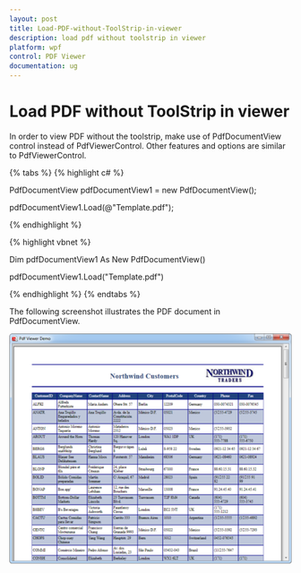 ```yaml
---
layout: post
title: Load-PDF-without-ToolStrip-in-viewer
description: load pdf without toolstrip in viewer
platform: wpf
control: PDF Viewer
documentation: ug
---
```


# Load PDF without ToolStrip in viewer

In order to view PDF without the toolstrip, make use of PdfDocumentView control instead of PdfViewerControl. Other features and options are similar to PdfViewerControl.

{% tabs %}
{% highlight c# %}

PdfDocumentView pdfDocumentView1 = new PdfDocumentView();

pdfDocumentView1.Load(@"Template.pdf");

{% endhighlight %}

{% highlight vbnet %}

Dim pdfDocumentView1 As New PdfDocumentView()

pdfDocumentView1.Load("Template.pdf")

{% endhighlight %}
{% endtabs %}

The following screenshot illustrates the PDF document in PdfDocumentView.

![](Load-PDF-without-ToolStrip-in-viewer_images/Load-PDF-without-ToolStrip-in-viewer_img1.png)



